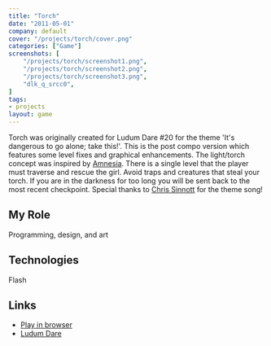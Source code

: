 ```yaml
---
title: "Torch"
date: "2011-05-01"
company: default
cover: "/projects/torch/cover.png"
categories: ["Game"]
screenshots: [
    "/projects/torch/screenshot1.png",
    "/projects/torch/screenshot2.png",
    "/projects/torch/screenshot3.png",
    "dlk_q_srcc0",
]
tags:
- projects
layout: game
---
```


Torch was originally created for Ludum Dare #20 for the theme 'It's dangerous to go alone; take this!'. This is the post compo version which features some level fixes and graphical enhancements. The light/torch concept was inspired by [Amnesia](http://www.amnesiagame.com/). There is a single level that the player must traverse and rescue the girl. Avoid traps and creatures that steal your torch. If you are in the darkness for too long you will be sent back to the most recent checkpoint. Special thanks to [Chris Sinnott](http://www.sinnottsoundworks.com/) for the theme song!

## My Role
Programming, design, and art

## Technologies
Flash

## Links
* [Play in browser](http://www.kongregate.com/games/alexlarioza/torch)
* [Ludum Dare](http://ludumdare.com/compo/ludum-dare-20/?action=preview&uid=3079)